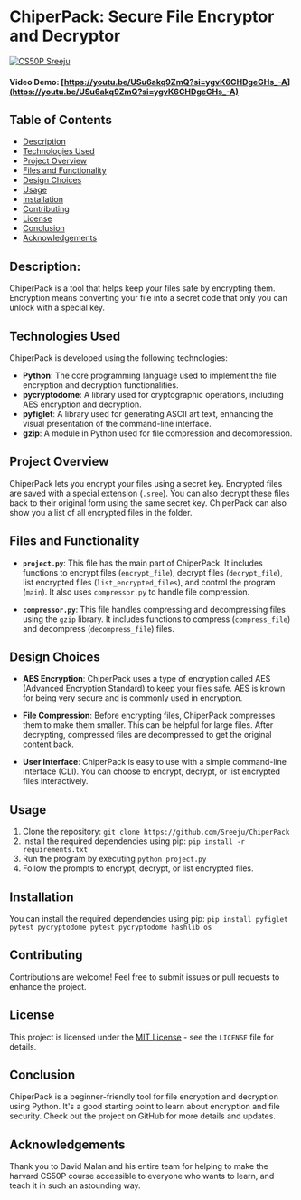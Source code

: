 # ChiperPack: Secure File Encryptor and Decryptor

[![CS50P Sreeju](https://certificates.cs50.io/2c93ffd9-177a-4187-9bb7-cac0780fa781.png?size=A4)](https://certificates.cs50.io/2c93ffd9-177a-4187-9bb7-cac0780fa781)

#### Video Demo: [https://youtu.be/USu6akq9ZmQ?si=ygvK6CHDgeGHs_-A](https://youtu.be/USu6akq9ZmQ?si=ygvK6CHDgeGHs_-A)

## Table of Contents
- [Description](#description)
- [Technologies Used](#technologies-used)
- [Project Overview](#project-overview)
- [Files and Functionality](#files-and-functionality)
- [Design Choices](#design-choices)
- [Usage](#usage)
- [Installation](#installation)
- [Contributing](#contributing)
- [License](#license)
- [Conclusion](#conclusion)
- [Acknowledgements](#acknowledgements)


## Description:
ChiperPack is a tool that helps keep your files safe by encrypting them. Encryption means converting your file into a secret code that only you can unlock with a special key.


## Technologies Used
ChiperPack is developed using the following technologies:

- **Python**: The core programming language used to implement the file encryption and decryption functionalities.
- **pycryptodome**: A library used for cryptographic operations, including AES encryption and decryption.
- **pyfiglet**: A library used for generating ASCII art text, enhancing the visual presentation of the command-line interface.
- **gzip**: A module in Python used for file compression and decompression.


## Project Overview
ChiperPack lets you encrypt your files using a secret key. Encrypted files are saved with a special extension (`.sree`). You can also decrypt these files back to their original form using the same secret key. ChiperPack can also show you a list of all encrypted files in the folder.


## Files and Functionality
- **`project.py`**: This file has the main part of ChiperPack. It includes functions to encrypt files (`encrypt_file`), decrypt files (`decrypt_file`), list encrypted files (`list_encrypted_files`), and control the program (`main`). It also uses `compressor.py` to handle file compression.

- **`compressor.py`**: This file handles compressing and decompressing files using the `gzip` library. It includes functions to compress (`compress_file`) and decompress (`decompress_file`) files.


## Design Choices
- **AES Encryption**: ChiperPack uses a type of encryption called AES (Advanced Encryption Standard) to keep your files safe. AES is known for being very secure and is commonly used in encryption.

- **File Compression**: Before encrypting files, ChiperPack compresses them to make them smaller. This can be helpful for large files. After decrypting, compressed files are decompressed to get the original content back.

- **User Interface**: ChiperPack is easy to use with a simple command-line interface (CLI). You can choose to encrypt, decrypt, or list encrypted files interactively.


## Usage
1. Clone the repository:  `git clone https://github.com/Sreeju/ChiperPack`
2. Install the required dependencies using pip: `pip install -r requirements.txt`
3. Run the program by executing `python project.py`
4. Follow the prompts to encrypt, decrypt, or list encrypted files.


## Installation
You can install the required dependencies using pip: `pip install pyfiglet pytest pycryptodome pytest pycryptodome hashlib os`


## Contributing
Contributions are welcome! Feel free to submit issues or pull requests to enhance the project.


## License
This project is licensed under the [MIT License](LICENSE) - see the `LICENSE` file for details.


## Conclusion
ChiperPack is a beginner-friendly tool for file encryption and decryption using Python. It's a good starting point to learn about encryption and file security. Check out the project on GitHub for more details and updates.


## Acknowledgements
Thank you to David Malan and his entire team for helping to make the harvard CS50P course accessible to everyone who wants to learn, and teach it in such an astounding way.
